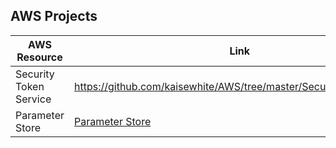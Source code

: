 ## AWS Projects

| AWS Resource           | Link                                                                                           |
| ---------------------- | ---------------------------------------------------------------------------------------------- |
| Security Token Service | https://github.com/kaisewhite/AWS/tree/master/SecurityTokenService                             |
| Parameter Store        | [Parameter Store ](https://github.com/kaisewhite/AWS/tree/master/SystemsManagerParameterStore) |
